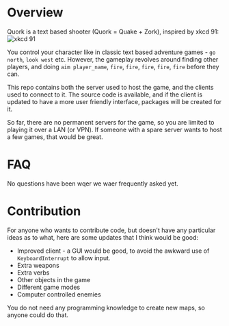 Overview
========

Quork is a text based shooter (Quork = Quake + Zork), inspired by xkcd 91:
![xkcd 91](http://imgs.xkcd.com/comics/pwned.png)

You control your character like in classic text based adventure games - `go north`, `look west` etc.
However, the gameplay revolves around finding other players, and doing `aim player_name`, `fire`, `fire`, `fire`, `fire`, `fire` before they can.

This repo contains both the server used to host the game, and the clients used to connect to it.
The source code is available, and if the client is updated to have a more user friendly interface, packages will be created for it.

So far, there are no permanent servers for the game, so you are limited to playing it over a LAN (or VPN).
If someone with a spare server wants to host a few games, that would be great.

FAQ
===

No questions have been wqer we  waer frequently asked yet.

Contribution
============

For anyone who wants to contribute code, but doesn't have any particular ideas as to what, here are some updates that I think would be good:

* Improved client - a GUI would be good, to avoid the awkward use of `KeyboardInterrupt` to allow input.
* Extra weapons
* Extra verbs
* Other objects in the game
* Different game modes
* Computer controlled enemies

You do not need any programming knowledge to create new maps, so anyone could do that.